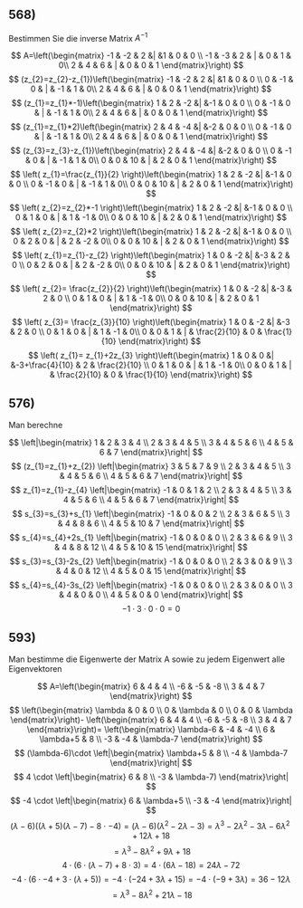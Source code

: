 ## 568)
Bestimmen Sie die inverse Matrix $A^{-1}$

$$
A=\left(\begin{matrix}
-1 & -2 & 2 &| &1 & 0 & 0 \\ 
-1  & -3 & 2 & | & 0 & 1 & 0\\
 2 & 4 & 6 & | & 0 & 0 & 1
\end{matrix}\right)
$$
$$
(z_{2}=z_{2}-z_{1})\left(\begin{matrix}
-1 & -2 & 2 &| &1 & 0 & 0 \\ 
0  & -1 & 0 & | & -1 & 1 & 0\\
 2 & 4 & 6 & | & 0 & 0 & 1
\end{matrix}\right)
$$
$$
(z_{1}=z_{1}*-1)\left(\begin{matrix}
1 & 2 & -2 &| &-1 & 0 & 0 \\ 
0  & -1 & 0 & | & -1 & 1 & 0\\
 2 & 4 & 6 & | & 0 & 0 & 1
\end{matrix}\right)
$$
$$
(z_{1}=z_{1}*2)\left(\begin{matrix}
2 & 4 & -4 &| &-2 & 0 & 0 \\ 
0  & -1 & 0 & | & -1 & 1 & 0\\
 2 & 4 & 6 & | & 0 & 0 & 1
\end{matrix}\right)
$$
$$
(z_{3}=z_{3}-z_{1})\left(\begin{matrix}
2 & 4 & -4 &| &-2 & 0 & 0 \\ 
0  & -1 & 0 & | & -1 & 1 & 0\\
 0 & 0 & 10 & | & 2 & 0 & 1
\end{matrix}\right)
$$
$$
\left( z_{1}=\frac{z_{1}}{2} \right)\left(\begin{matrix}
1 & 2 & -2 &| &-1 & 0 & 0 \\ 
0  & -1 & 0 & | & -1 & 1 & 0\\
 0 & 0 & 10 & | & 2 & 0 & 1
\end{matrix}\right)
$$
$$
\left( z_{2}=z_{2}*-1 \right)\left(\begin{matrix}
1 & 2 & -2 &| &-1 & 0 & 0 \\ 
0  & 1 & 0 & | & 1 & -1 & 0\\
 0 & 0 & 10 & | & 2 & 0 & 1
\end{matrix}\right)
$$
$$
\left( z_{2}=z_{2}*2 \right)\left(\begin{matrix}
1 & 2 & -2 &| &-1 & 0 & 0 \\ 
0  & 2 & 0 & | & 2 & -2 & 0\\
 0 & 0 & 10 & | & 2 & 0 & 1
\end{matrix}\right)
$$
$$
\left( z_{1}=z_{1}-z_{2} \right)\left(\begin{matrix}
1 & 0 & -2 &| &-3 & 2 & 0 \\ 
0  & 2 & 0 & | & 2 & -2 & 0\\
 0 & 0 & 10 & | & 2 & 0 & 1
\end{matrix}\right)
$$
$$
\left( z_{2}= \frac{z_{2}}{2} \right)\left(\begin{matrix}
1 & 0 & -2 &| &-3 & 2 & 0 \\ 
0  & 1 & 0 & | & 1 & -1 & 0\\
 0 & 0 & 10 & | & 2 & 0 & 1
\end{matrix}\right)
$$
$$
\left( z_{3}= \frac{z_{3}}{10} \right)\left(\begin{matrix}
1 & 0 & -2 &| &-3 & 2 & 0 \\ 
0  & 1 & 0 & | & 1 & -1 & 0\\
 0 & 0 & 1 & | & \frac{2}{10} & 0 & \frac{1}{10}
\end{matrix}\right)
$$
$$
\left( z_{1}= z_{1}+2z_{3} \right)\left(\begin{matrix}
1 & 0 & 0 &| &-3+\frac{4}{10} & 2 & \frac{2}{10} \\ 
0  & 1 & 0 & | & 1 & -1 & 0\\
 0 & 0 & 1 & | & \frac{2}{10} & 0 & \frac{1}{10}
\end{matrix}\right)
$$


## 576)
Man berechne

$$
\left|\begin{matrix}
1 & 2 & 3 & 4 \\
2 & 3 & 4 & 5 \\
3 & 4 & 5 & 6 \\
4 & 5 & 6 & 7
\end{matrix}\right|
$$
$$
(z_{1}=z_{1}+z_{2})
\left|\begin{matrix}
3 & 5 & 7 & 9 \\
2 & 3 & 4 & 5 \\
3 & 4 & 5 & 6 \\
4 & 5 & 6 & 7
\end{matrix}\right|
$$
$$
z_{1}=z_{1}-z_{4}
\left|\begin{matrix}
-1 & 0 & 1 & 2 \\
2 & 3 & 4 & 5 \\
3 & 4 & 5 & 6 \\
4 & 5 & 6 & 7
\end{matrix}\right|
$$
$$
s_{3}=s_{3}+s_{1}
\left|\begin{matrix}
-1 & 0 & 0 & 2 \\
2 & 3 & 6 & 5 \\
3 & 4 & 8 & 6 \\
4 & 5 & 10 & 7
\end{matrix}\right|
$$
$$
s_{4}=s_{4}+2s_{1}
\left|\begin{matrix}
-1 & 0 & 0 & 0 \\
2 & 3 & 6 & 9 \\
3 & 4 & 8 & 12 \\
4 & 5 & 10 & 15
\end{matrix}\right|
$$
$$
s_{3}=s_{3}-2s_{2}
\left|\begin{matrix}
-1 & 0 & 0 & 0 \\
2 & 3 & 0 & 9 \\
3 & 4 & 0 & 12 \\
4 & 5 & 0 & 15
\end{matrix}\right|
$$
$$
s_{4}=s_{4}-3s_{2}
\left|\begin{matrix}
-1 & 0 & 0 & 0 \\
2 & 3 & 0 & 0 \\
3 & 4 & 0 & 0 \\
4 & 5 & 0 & 0
\end{matrix}\right|
$$
$$
-1\cdot 3 \cdot 0 \cdot 0 = 0
$$
## 593)
Man bestimme die Eigenwerte der Matrix A sowie zu jedem Eigenwert alle Eigenvektoren

$$
A=\left(\begin{matrix}
6 & 4 & 4 \\
-6 & -5 & -8 \\
3  & 4  & 7
\end{matrix}\right)
$$
$$
\left(\begin{matrix}
\lambda  & 0 & 0 \\
0 & \lambda & 0 \\
0 & 0 & \lambda
\end{matrix}\right)-
\left(\begin{matrix}
6 & 4 & 4 \\
-6 & -5 & -8 \\
3  & 4  & 7
\end{matrix}\right)=
\left(\begin{matrix}
\lambda-6 & -4 & -4 \\
6 & \lambda+5 & 8 \\
-3 & -4 & \lambda-7
\end{matrix}\right)
$$
$$
(\lambda-6)\cdot \left|\begin{matrix}
\lambda+5 & 8 \\
-4 & \lambda-7
\end{matrix}\right|
$$
$$
4 \cdot \left|\begin{matrix}
6 & 8 \\
-3 & \lambda-7)
\end{matrix}\right|
$$
$$
-4 \cdot \left|\begin{matrix}
6 & \lambda+5 \\
-3 & -4
\end{matrix}\right|
$$
$$
(\lambda-6)((\lambda+5)(\lambda-7)-8\cdot-4) = (\lambda-6)(\lambda^{2}-2\lambda-3)=\lambda^{3}-2\lambda^{2}-3\lambda-6\lambda^{2}+12\lambda+18
$$
$$
=\lambda^{3}-8\lambda^{2} +9\lambda+18
$$
$$
4\cdot(6\cdot (\lambda-7)+8\cdot3) = 4 \cdot(6\lambda-18)=24\lambda-72
$$
$$
-4 \cdot (6 \cdot -4 + 3 \cdot(\lambda+5))=-4\cdot(-24+3\lambda+15)=-4\cdot(-9+3\lambda)=36-12\lambda
$$
$$
=\lambda^{3}-8\lambda^{2}+21\lambda -18
$$

